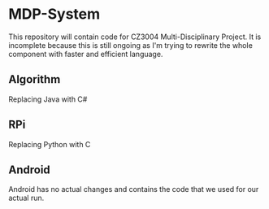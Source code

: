 # MDP-System

This repository will contain code for CZ3004 Multi-Disciplinary Project. It is incomplete because this is still ongoing as I'm trying to rewrite the whole component with faster and efficient language.

## Algorithm
Replacing Java with C#

## RPi
Replacing Python with C

## Android
Android has no actual changes and contains the code that we used for our actual run.
